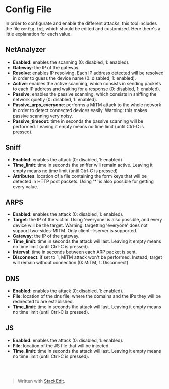 # Config File

 In order to configurate and enable the different attacks, this tool includes the file `config.ini`, which should be edited and customized. Here there's a little explanation for each value.

## NetAnalyzer
- **Enabled**: enables the scanning (0: disabled, 1: enabled).
- **Gateway**: the IP of the gateway.
- **Resolve**: enables IP resolving. Each IP address detected will be resolved in order to guess the device name (0: disabled, 1: enabled).
- **Active**: enables the active scanning, which consists in sending packets to each IP address and waiting for a response (0: disabled, 1: enabled).
- **Passive**: enables the passive scanning, which consists in sniffing the network quietly (0: disabled, 1: enabled).
- **Passive_arps_everyone**: performs a MiTM attack to the whole network in order to detect connected devices easily. Warning: this makes passive scanning very noisy.
- **Passive_timeout**: time in seconds the passive scanning will be performed. Leaving it empty means no time limit (until Ctrl-C is pressed).

## Sniff
 - **Enabled**: enables the attack (0: disabled, 1: enabled)
 - **Time_limit**: time in seconds the sniffer will remain active. Leaving it empty means no time limit (until Ctrl-C is pressed)
 - **Attributes**: location of a file containing the form keys that will be detected in HTTP post packets. Using '*' is also possible for getting every value.

## ARPS
- **Enabled**: enables the attack (0: disabled, 1: enabled).
- **Target**: the IP of the victim. Using 'everyone' is also possible, and every device will be the target. Warning: targetting 'everyone' does not support two-sides-MITM. Only client-->server is supported.
- **Gateway**: the IP of the gateway.
- **Time_limit**: time in seconds the attack will last. Leaving it empty means no time limit (until Ctrl-C is pressed).
- **Interval**: time in seconds between each ARP packet is sent.
- **Disconnect**: if set to 1, MiTM attack won't be performed. Instead, target will remain without connection (0: MiTM, 1: Disconnect).

## DNS
- **Enabled**: enables the attack (0: disabled, 1: enabled).
- **File**: location of the dns file, where the domains and the IPs they will be redirected to are established.
- **Time_limit**: time in seconds the attack will last. Leaving it empty means no time limit (until Ctrl-C is pressed).

## JS
- **Enabled**: enables the attack (0: disabled, 1: enabled).
- **File**: location of the JS file that will be injected.
- **Time_limit**: time in seconds the attack will last. Leaving it empty means no time limit (until Ctrl-C is pressed).

<br><br>
> Written with [StackEdit](https://stackedit.io/).
